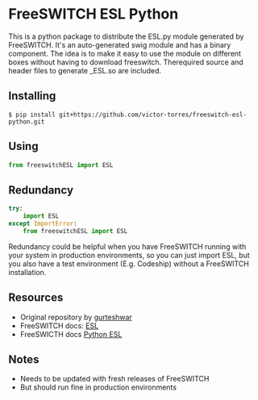 # FreeSWITCH ESL Python

This is a python package to distribute the ESL.py module generated by FreeSWITCH. It's an auto-generated swig module and has a binary component. The idea is to make it easy to use the module on different boxes without having to download freeswitch. Therequired source and header files to generate _ESL.so are included.

## Installing

```shell
$ pip install git+https://github.com/victor-torres/freeswitch-esl-python.git
```

## Using

```python
from freeswitchESL import ESL
```

## Redundancy

```python
try:
    import ESL
except ImportError:
    from freeswitchESL import ESL
```

Redundancy could be helpful when you have FreeSWITCH running with your system in production environments, so you can just import ESL, but you also have a test environment (E.g. Codeship) without a FreeSWITCH installation.

## Resources

- Original repository by [gurteshwar](https://github.com/gurteshwar/freeswitch-esl-python) 
- FreeSWITCH docs: [ESL](http://wiki.freeswitch.org/wiki/Esl)
- FreeSWICTH docs [Python ESL](http://wiki.freeswitch.org/wiki/Python_ESL)

## Notes

- Needs to be updated with fresh releases of FreeSWITCH
- But should run fine in production environments

